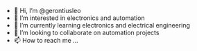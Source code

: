 - 👋 Hi, I’m @gerontiusleo
- 👀 I’m interested in electronics and automation
- 🌱 I’m currently learning electronics and electrical engineering
- 💞️ I’m looking to collaborate on automation projects
- 📫 How to reach me ...

